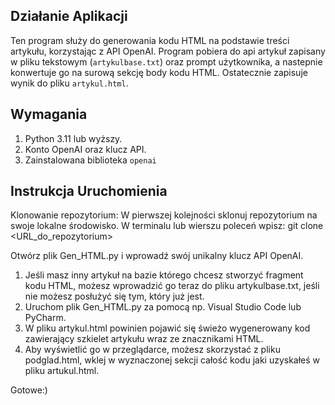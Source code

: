 ## Działanie Aplikacji 
Ten program służy do generowania kodu HTML na podstawie treści artykułu, korzystając z API OpenAI. 
Program pobiera do api artykuł zapisany w pliku tekstowym (`artykulbase.txt`) oraz prompt użytkownika, a nastepnie konwertuje go na surową sekcję body kodu HTML.
Ostatecznie zapisuje wynik do pliku `artykul.html`.

## Wymagania
1. Python 3.11 lub wyższy.
2. Konto OpenAI oraz klucz API.
3. Zainstalowana biblioteka `openai`

## Instrukcja Uruchomienia

Klonowanie repozytorium: W pierwszej kolejności sklonuj repozytorium na swoje lokalne środowisko. W terminalu lub wierszu poleceń wpisz:
git clone <URL_do_repozytorium>

Otwórz plik Gen_HTML.py i wprowadź swój unikalny klucz API OpenAI.

1. Jeśli masz inny artykuł na bazie którego chcesz stworzyć fragment kodu HTML, możesz wprowadzić go teraz do pliku artykulbase.txt, jeśli nie możesz posłużyć się tym, który już jest.
2. Uruchom plik Gen_HTML.py za pomocą np. Visual Studio Code lub PyCharm. 
3. W pliku artykul.html powinien pojawić się świeżo wygenerowany kod zawierający szkielet artykułu wraz ze znacznikami HTML.
4. Aby wyświetlić go w przeglądarce, możesz skorzystać z pliku podglad.html, wklej w wyznaczonej sekcji całość kodu jaki uzyskałeś w pliku artukul.html.

Gotowe:)




